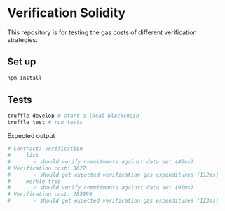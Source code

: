 # Verification Solidity

This repository is for testing the gas costs of different verification strategies.

## Set up

```bash
npm install
```

## Tests

```bash
truffle develop # start a local blockchain
truffle test # run tests
```

Expected output

```bash
# Contract: Verification
#     list
#       ✓ should verify commitments against data set (46ms)
# Verification cost: 3827
#       ✓ should get expected verification gas expenditures (112ms)
#     merkle tree
#       ✓ should verify commitments against data set (91ms)
# Verification cost: 285999
#       ✓ should get expected verification gas expenditures (123ms)
```
